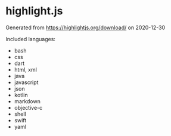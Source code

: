 # highlight.js

Generated from https://highlightjs.org/download/ on 2020-12-30

Included languages:

* bash
* css
* dart
* html, xml
* java
* javascript
* json
* kotlin
* markdown
* objective-c
* shell
* swift
* yaml
